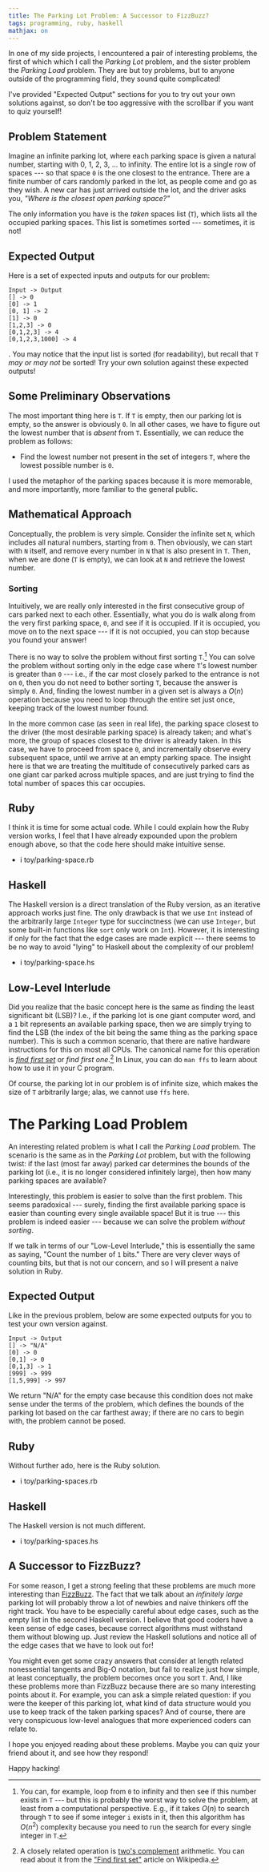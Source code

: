 ```yaml
---
title: The Parking Lot Problem: A Successor to FizzBuzz?
tags: programming, ruby, haskell
mathjax: on
---
```


In one of my side projects, I encountered a pair of interesting problems, the first of which which I call the *Parking Lot* problem, and the sister problem the *Parking Load* problem.
They are but toy problems, but to anyone outside of the programming field, they sound quite complicated!

I've provided "Expected Output" sections for you to try out your own solutions against, so don't be too aggressive with the scrollbar if you want to quiz yourself!

## Problem Statement

Imagine an infinite parking lot, where each parking space is given a natural number, starting with 0, 1, 2, 3, ... to infinity.
The entire lot is a single row of spaces --- so that space `0` is the one closest to the entrance.
There are a finite number of cars randomly parked in the lot, as people come and go as they wish.
A new car has just arrived outside the lot, and the driver asks you, *"Where is the closest open parking space?"*

The only information you have is the *taken* spaces list (`T`), which lists all the occupied parking spaces.
This list is sometimes sorted --- sometimes, it is not!

## Expected Output

Here is a set of expected inputs and outputs for our problem:

```
Input -> Output
[] -> 0
[0] -> 1
[0, 1] -> 2
[1] -> 0
[1,2,3] -> 0
[0,1,2,3] -> 4
[0,1,2,3,1000] -> 4
```

. You may notice that the input list is sorted (for readability), but recall that `T` *may or may not* be sorted!
Try your own solution against these expected outputs!


## Some Preliminary Observations

The most important thing here is `T`.
If `T` is empty, then our parking lot is empty, so the answer is obviously `0`.
In all other cases, we have to figure out the lowest number that is *absent* from `T`.
Essentially, we can reduce the problem as follows:

- Find the lowest number not present in the set of integers `T`, where the lowest possible number is `0`.

I used the metaphor of the parking spaces because it is more memorable, and more importantly, more familiar to the general public.

## Mathematical Approach

Conceptually, the problem is very simple.
Consider the infinite set `N`, which includes all natural numbers, starting from `0`.
Then obviously, we can start with `N` itself, and remove every number in `N` that is also present in `T`.
Then, when we are done (`T` is empty), we can look at `N` and retrieve the lowest number.

### Sorting

Intuitively, we are really only interested in the first consecutive group of cars parked next to each other.
Essentially, what you do is walk along from the very first parking space, `0`, and see if it is occupied.
If it is occupied, you move on to the next space --- if it is not occupied, you can stop because you found your answer!

There is no way to solve the problem without first sorting `T`.[^nosort]
You can solve the problem without sorting only in the edge case where `T`'s lowest number is greater than `0` --- i.e., if the car most closely parked to the entrance is not on `0`, then you do not need to bother sorting `T`, because the answer is simply `0`.
And, finding the lowest number in a given set is always a $O(n)$ operation because you need to loop through the entire set just once, keeping track of the lowest number found.

In the more common case (as seen in real life), the parking space closest to the driver (the most desirable parking space) is already taken; and what's more, the group of spaces closest to the driver is already taken.
In this case, we have to proceed from space `0`, and incrementally observe every subsequent space, until we arrive at an empty parking space.
The insight here is that we are treating the multitude of consecutively parked cars as one giant car parked across multiple spaces, and are just trying to find the total number of spaces this car occupies.

## Ruby

I think it is time for some actual code.
While I could explain how the Ruby version works, I feel that I have already expounded upon the problem enough above, so that the code here should make intuitive sense.

- i toy/parking-space.rb

## Haskell

The Haskell version is a direct translation of the Ruby version, as an iterative approach works just fine.
The only drawback is that we use `Int` instead of the arbitrarily large `Integer` type for succinctness (we can use `Integer`, but some built-in functions like `sort` only work on `Int`).
However, it is interesting if only for the fact that the edge cases are made explicit --- there seems to be no way to avoid "lying" to Haskell about the complexity of our problem!

- i toy/parking-space.hs

## Low-Level Interlude

Did you realize that the basic concept here is the same as finding the least significant bit (LSB)?
I.e., if the parking lot is one giant computer word, and a `1` bit represents an available parking space, then we are simply trying to find the LSB (the index of the bit being the same thing as the parking space number).
This is such a common scenario, that there are native hardware instructions for this on most all CPUs.
The canonical name for this operation is [*find first set*](http://en.wikipedia.org/wiki/Find_first_set) or *find first one*.[^twos]
In Linux, you can do `man ffs` to learn about how to use it in your C program.

Of course, the parking lot in our problem is of infinite size, which makes the size of `T` arbitrarily large; alas, we cannot use `ffs` here.

# The Parking Load Problem

An interesting related problem is what I call the *Parking Load* problem.
The scenario is the same as in the *Parking Lot* problem, but with the following twist: if the last (most far away) parked car determines the bounds of the parking lot (i.e., it is no longer considered infinitely large), then how many parking spaces are available?

Interestingly, this problem is easier to solve than the first problem.
This seems paradoxical --- surely, finding the first available parking space is easier than counting every single available space!
But it is true --- this problem is indeed easier --- because we can solve the problem *without sorting*.

If we talk in terms of our "Low-Level Interlude," this is essentially the same as saying, "Count the number of `1` bits."
There are very clever ways of counting bits, but that is not our concern, and so I will present a naive solution in Ruby.

## Expected Output

Like in the previous problem, below are some expected outputs for you to test your own version against.

```
Input -> Output
[] -> "N/A"
[0] -> 0
[0,1] -> 0
[0,1,3] -> 1
[999] -> 999
[1,5,999] -> 997
```

We return "N/A" for the empty case because this condition does not make sense under the terms of the problem, which defines the bounds of the parking lot based on the car farthest away; if there are no cars to begin with, the problem cannot be posed.

## Ruby

Without further ado, here is the Ruby solution.

- i toy/parking-spaces.rb

## Haskell

The Haskell version is not much different.

- i toy/parking-spaces.hs

## A Successor to FizzBuzz?

For some reason, I get a strong feeling that these problems are much more interesting than [FizzBuzz](http://en.wikipedia.org/wiki/Fizz_buzz).
The fact that we talk about an *infinitely large* parking lot will probably throw a lot of newbies and naive thinkers off the right track.
You have to be especially careful about edge cases, such as the empty list in the second Haskell version.
I believe that good coders have a keen sense of edge cases, because correct algorithms must withstand them without blowing up.
Just review the Haskell solutions and notice all of the edge cases that we have to look out for!

You might even get some crazy answers that consider at length related nonessential tangents and Big-O notation, but fail to realize just how simple, at least conceptually, the problem becomes once you sort `T`.
And, I like these problems more than FizzBuzz because there are so many interesting points about it.
For example, you can ask a simple related question: if you were the keeper of this parking lot, what kind of data structure would you use to keep track of the taken parking spaces?
And of course, there are very conspicuous low-level analogues that more experienced coders can relate to.

I hope you enjoyed reading about these problems.
Maybe you can quiz your friend about it, and see how they respond!

Happy hacking!

[^nosort]: You can, for example, loop from `0` to infinity and then see if this number exists in `T` --- but this is probably the worst way to solve the problem, at least from a computational perspective.
E.g., if it takes $O(n)$ to search through `T` to see if some integer `i` exists in it, then this algorithm has $O(n^2)$ complexity because you need to run the search for every single integer in `T`.
[^twos]: A closely related operation is [two's complement](http://en.wikipedia.org/wiki/Two's_complement) arithmetic. You can read about it from the ["Find first set"](http://en.wikipedia.org/wiki/Find_first_set) article on Wikipedia.
